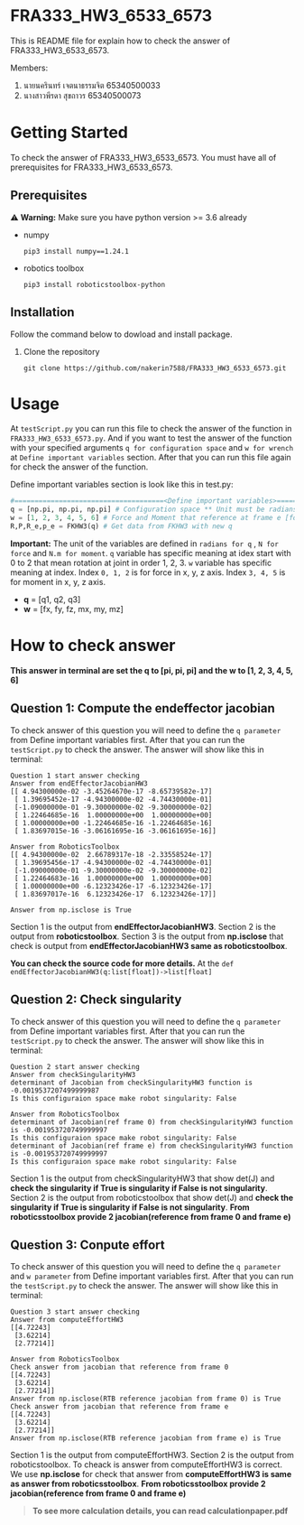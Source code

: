 # FRA333_HW3_6533_6573
This is README file for explain how to check the answer of FRA333_HW3_6533_6573.

Members:
1. นายนครินทร์ เจตนาธรรมจิต    65340500033
2. นางสาวพีรดา สุขถาวร        65340500073

# Getting Started
To check the answer of FRA333_HW3_6533_6573. You must have all of prerequisites for FRA333_HW3_6533_6573.
## Prerequisites
⚠️ **Warning:** Make sure you have python version >= 3.6 already
* numpy
    ```
    pip3 install numpy==1.24.1
    ```
* robotics toolbox
    ```
    pip3 install roboticstoolbox-python
    ```
## Installation
Follow the command below to dowload and install package.
1. Clone the repository
    ```
    git clone https://github.com/nakerin7588/FRA333_HW3_6533_6573.git
    ```

# Usage
At `testScript.py` you can run this file to check the answer of the function in `FRA333_HW3_6533_6573.py`. And if you want to test the answer of the function with your specified arguments `q for configuration space` and `w for wrench` at `Define important variables` section. After that you can run this file again for check the answer of the function.

Define important variables section is look like this in test.py:
```Python
#=====================================<Define important variables>==============================================#
q = [np.pi, np.pi, np.pi] # Configuration space ** Unit must be radians
w = [1, 2, 3, 4, 5, 6] # Force and Moment that reference at frame e [force moment]
R,P,R_e,p_e = FKHW3(q) # Get data from FKHW3 with new q
```
**Important:** The unit of the variables are defined in `radians for q` , `N for force` and `N.m for moment`. `q` variable has specific meaning at idex start with 0 to 2 that mean rotation at joint in order 1, 2, 3. `w` variable has specific meaning at index. Index `0, 1, 2` is for force in x, y, z axis. Index `3, 4, 5` is for moment in x, y, z axis.

* **q** = [q1, q2, q3]
* **w** = [fx, fy, fz, mx, my, mz]

# How to check answer
**This answer in terminal are set the q to [pi, pi, pi] and the w to [1, 2, 3, 4, 5, 6]**
## Question 1: Compute the endeffector jacobian
To check answer of this question you will need to define the `q parameter` from Define important variables first. After that you can run the `testScript.py` to check the answer. The answer will show like this in terminal:

```
Question 1 start answer checking
Answer from endEffectorJacobianHW3
[[ 4.94300000e-02 -3.45264670e-17 -8.65739582e-17]
 [ 1.39695452e-17 -4.94300000e-02 -4.74430000e-01]
 [-1.09000000e-01 -9.30000000e-02 -9.30000000e-02]
 [ 1.22464685e-16  1.00000000e+00  1.00000000e+00]
 [ 1.00000000e+00 -1.22464685e-16 -1.22464685e-16]
 [ 1.83697015e-16 -3.06161695e-16 -3.06161695e-16]]

Answer from RoboticsToolbox
[[ 4.94300000e-02  2.66789317e-18 -2.33558524e-17]
 [ 1.39695456e-17 -4.94300000e-02 -4.74430000e-01]
 [-1.09000000e-01 -9.30000000e-02 -9.30000000e-02]
 [ 1.22464683e-16  1.00000000e+00  1.00000000e+00]
 [ 1.00000000e+00 -6.12323426e-17 -6.12323426e-17]
 [ 1.83697017e-16  6.12323426e-17  6.12323426e-17]]

Answer from np.isclose is True
```

Section 1 is the output from **endEffectorJacobianHW3**. Section 2 is the output from **roboticstoolbox**. Section 3 is the output from **np.isclose** that check is output from **endEffectorJacobianHW3 same as roboticstoolbox**.

**You can check the source code for more details.** At the `def endEffectorJacobianHW3(q:list[float])->list[float]`

## Question 2: Check singularity
To check answer of this question you will need to define the `q parameter` from Define important variables first. After that you can run the `testScript.py` to check the answer. The answer will show like this in terminal:

```
Question 2 start answer checking
Answer from checkSingularityHW3
determinant of Jacobian from checkSingularityHW3 function is -0.0019537207499999987
Is this configuraion space make robot singularity: False

Answer from RoboticsToolbox
determinant of Jacobian(ref frame 0) from checkSingularityHW3 function is -0.001953720749999997
Is this configuraion space make robot singularity: False
determinant of Jacobian(ref frame e) from checkSingularityHW3 function is -0.001953720749999997
Is this configuraion space make robot singularity: False
```

Section 1 is the output from checkSingularityHW3 that show det(J) and **check the singularity if True is singularity if False is not singularity**. Section 2 is the output from roboticstoolbox that show det(J) and **check the singularity if True is singularity if False is not singularity**. **From roboticsstoolbox provide 2 jacobian(reference from frame 0 and frame e)**

## Question 3: Conpute effort
To check answer of this question you will need to define the `q parameter` and `w parameter` from Define important variables first. After that you can run the `testScript.py` to check the answer. The answer will show like this in terminal:

```
Question 3 start answer checking
Answer from computeEffortHW3
[[4.72243]
 [3.62214]
 [2.77214]]

Answer from RoboticsToolbox
Check answer from jacobian that reference from frame 0
[[4.72243]
 [3.62214]
 [2.77214]]
Answer from np.isclose(RTB reference jacobian from frame 0) is True
Check answer from jacobian that reference from frame e
[[4.72243]
 [3.62214]
 [2.77214]]
Answer from np.isclose(RTB reference jacobian from frame e) is True
```

Section 1 is the output from computeEffortHW3. Section 2 is the output from roboticstoolbox. To cheack is answer from computeEffortHW3 is correct. We use **np.isclose** for check that answer from **computeEffortHW3 is same as answer from roboticsstoolbox**. **From roboticsstoolbox provide 2 jacobian(reference from frame 0 and frame e)**

> **To see more calculation details, you can read calculationpaper.pdf**